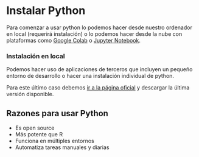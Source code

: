 


# Instalar Python

Para comenzar a usar python lo podemos hacer desde nuestro ordenador en local (requerirá instalación) o lo podemos hacer desde la nube con plataformas como [Google Colab](https://colab.research.google.com/) o [Jupyter Notebook](https://jupyter.org/try).

### Instalación en local

Podemos hacer uso de aplicaciones de terceros que incluyen un pequeño entorno de desarrollo o hacer una instalación individual de python.

Para este último caso debemos [ir a la página oficial](https://www.python.org/downloads/) y descargar la última versión disponible.

## Razones para usar Python

- Es open source
- Más potente que R
- Funciona en múltiples entornos
- Automatiza tareas manuales y diarias
<!--stackedit_data:
eyJoaXN0b3J5IjpbLTE1MDEzODM2MTJdfQ==
-->